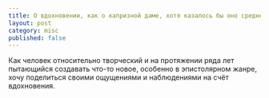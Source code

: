 ```yaml
---
title: О вдохновении, как о капризной даме, хотя казалось бы оно среднего рода
layout: post
category: misc
published: false
---
```

Как человек относительно творческий и на протяжении ряда лет пытающийся создавать что-то новое, особенно в эпистолярном жанре, хочу поделиться своими ощущениями и наблюдениями на счёт вдохновения.



